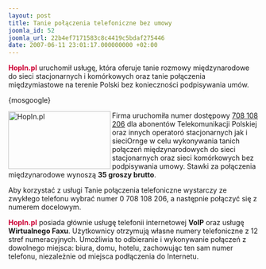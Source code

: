 ```yaml
---
layout: post
title: Tanie połączenia telefoniczne bez umowy
joomla_id: 52
joomla_url: 22b4ef7171583c8c4419c5bdaf275446
date: 2007-06-11 23:01:17.000000000 +02:00
---
```

<strong style="color: #cc0033">HopIn.pl</strong> uruchomił usługę, kt&oacute;ra oferuje tanie rozmowy międzynarodowe do sieci stacjonarnych i kom&oacute;rkowych oraz tanie połączenia międzymiastowe na terenie Polski bez konieczności podpisywania um&oacute;w.<p>{mosgoogle}</p><p><img src="http://www.hopin.pl/images/images/hopinpl_logo.jpg" alt="HopIn.pl" width="206" height="116" align="left" />Firma uruchomiła numer dostępowy <a href="http://708.hopin.pl" target="_blank">708 108 206</a> dla abonent&oacute;w Telekomunikacji Polskiej oraz innych operator&oacute; stacjonarnych jak i sieciOrnge w celu wykonywania tanich połączeń międzynarodowych do sieci stacjonarnych oraz sieci kom&oacute;rkowych bez podpisywania umowy. Stawki za połączenia międzynarodowe wynoszą <strong>35 groszy brutto</strong>.</p>  <p>Aby korzystać z usługi Tanie połączenia telefoniczne wystarczy ze zwykłego telefonu wybrać numer 0 708 108 206, a następnie połączyć się z numerem docelowym.</p>  <p><strong style="color: #cc0033">HopIn.pl</strong> posiada gł&oacute;wnie usługę telefonii internetowej <strong>VoIP</strong> oraz usługę <strong>Wirtualnego Faxu</strong>. Użytkownicy otrzymują własne numery telefoniczne z 12 stref numeracyjnych. Umożliwia to odbieranie i wykonywanie połączeń z dowolnego miejsca: biura, domu, hotelu, zachowując ten sam numer telefonu, niezależnie od miejsca podłączenia do Internetu. </p>
